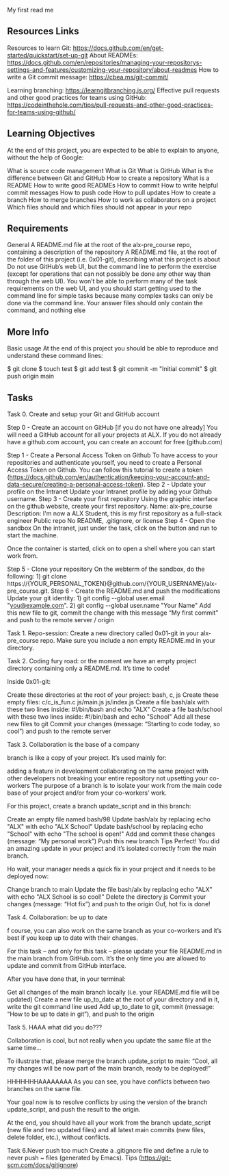 My first read me

## Resources Links

Resources to learn Git: https://docs.github.com/en/get-started/quickstart/set-up-git
About READMEs: https://docs.github.com/en/repositories/managing-your-repositorys-settings-and-features/customizing-your-repository/about-readmes
How to write a Git commit message: https://cbea.ms/git-commit/

Learning branching: https://learngitbranching.js.org/
Effective pull requests and other good practices for teams using GitHub: https://codeinthehole.com/tips/pull-requests-and-other-good-practices-for-teams-using-github/

## Learning Objectives
At the end of this project, you are expected to be able to explain to anyone, without the help of Google:

What is source code management
What is Git
What is GitHub
What is the difference between Git and GitHub
How to create a repository
What is a README
How to write good READMEs
How to commit
How to write helpful commit messages
How to push code
How to pull updates
How to create a branch
How to merge branches
How to work as collaborators on a project
Which files should and which files should not appear in your repo


## Requirements
General
A README.md file at the root of the alx-pre_course repo, containing a description of the repository
A README.md file, at the root of the folder of this project (i.e. 0x01-git), describing what this project is about
Do not use GitHub’s web UI, but the command line to perform the exercise (except for operations that can not possibly be done any other way than through the web UI). You won’t be able to perform many of the task requirements on the web UI, and you should start getting used to the command line for simple tasks because many complex tasks can only be done via the command line.
Your answer files should only contain the command, and nothing else

## More Info
Basic usage
At the end of this project you should be able to reproduce and understand these command lines:

$ git clone <repo>
$ touch test
$ git add test
$ git commit -m "Initial commit"
$ git push origin main

## Tasks 

Task 0. Create and setup your Git and GitHub account

Step 0 - Create an account on GitHub [if you do not have one already]
You will need a GitHub account for all your projects at ALX. If you do not already have a github.com account, you can create an account for free (github.com)

Step 1 - Create a Personal Access Token on Github
To have access to your repositories and authenticate yourself, you need to create a Personal Access Token on Github.
You can follow this tutorial to create a token (https://docs.github.com/en/authentication/keeping-your-account-and-data-secure/creating-a-personal-access-token).
Step 2 - Update your profile on the Intranet
Update your Intranet profile by adding your Github username.
Step 3 - Create your first repository
Using the graphic interface on the github website, create your first repository.
Name: alx-pre_course
Description: I'm now a ALX Student, this is my first repository as a full-stack engineer
Public repo
No README, .gitignore, or license
Step 4 - Open the sandbox
On the intranet, just under the task, click on the button  and run to start the machine.

Once the container is started, click on  to open a shell where you can start work from.

Step 5 - Clone your repository
On the webterm of the sandbox, do the following: 1) git clone https://{YOUR_PERSONAL_TOKEN}@github.com/{YOUR_USERNAME}/alx-pre_course.git. 
Step 6 - Create the README.md and push the modifications
Update your git identity: 1) git config --global user.email "you@example.com". 2) git config --global user.name "Your Name"
Add this new file to git, commit the change with this message “My first commit” and push to the remote server / origin

Task 1. Repo-session: Create a new directory called 0x01-git in your alx-pre_course repo. Make sure you include a non empty README.md in your directory.

Task 2. Coding fury road: or the moment we have an empty project directory containing only a README.md. It’s time to code!

Inside 0x01-git:

Create these directories at the root of your project: bash, c, js
Create these empty files:
c/c_is_fun.c
js/main.js
js/index.js
Create a file bash/alx with these two lines inside: #!/bin/bash and echo "ALX"
Create a file bash/school with these two lines inside: #!/bin/bash and echo "School"
Add all these new files to git
Commit your changes (message: “Starting to code today, so cool”) and push to the remote server

Task 3. Collaboration is the base of a company

branch is like a copy of your project. It’s used mainly for:

adding a feature in development
collaborating on the same project with other developers
not breaking your entire repository
not upsetting your co-workers
The purpose of a branch is to isolate your work from the main code base of your project and/or from your co-workers’ work.

For this project, create a branch update_script and in this branch:

Create an empty file named bash/98
Update bash/alx by replacing echo "ALX" with echo "ALX School"
Update bash/school by replacing echo "School" with echo "The school is open!"
Add and commit these changes (message: “My personal work”)
Push this new branch Tips
Perfect! You did an amazing update in your project and it’s isolated correctly from the main branch.

Ho wait, your manager needs a quick fix in your project and it needs to be deployed now:

Change branch to main
Update the file bash/alx by replacing echo "ALX" with echo "ALX School is so cool!"
Delete the directory js
Commit your changes (message: “Hot fix”) and push to the origin
Ouf, hot fix is done!

Task 4. Collaboration: be up to date

f course, you can also work on the same branch as your co-workers and it’s best if you keep up to date with their changes.

For this task – and only for this task – please update your file README.md in the main branch from GitHub.com. It’s the only time you are allowed to update and commit from GitHub interface.

After you have done that, in your terminal:

Get all changes of the main branch locally (i.e. your README.md file will be updated)
Create a new file up_to_date at the root of your directory and in it, write the git command line used
Add up_to_date to git, commit (message: “How to be up to date in git”), and push to the origin

Task 5. HAAA what did you do???

Collaboration is cool, but not really when you update the same file at the same time…

To illustrate that, please merge the branch update_script to main: “Cool, all my changes will be now part of the main branch, ready to be deployed!”

HHHHHHHAAAAAAAA
As you can see, you have conflicts between two branches on the same file.

Your goal now is to resolve conflicts by using the version of the branch update_script, and push the result to the origin.

At the end, you should have all your work from the branch update_script (new file and two updated files) and all latest main commits (new files, delete folder, etc.), without conflicts.

Task 6.Never push too much
Create a .gitignore file and define a rule to never push ~ files (generated by Emacs). Tips (https://git-scm.com/docs/gitignore)
